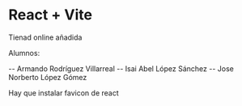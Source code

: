 # React + Vite

Tienad online añadida

Alumnos:

-- Armando Rodríguez Villarreal
-- Isai Abel López Sánchez
-- Jose Norberto López Gómez

Hay que instalar favicon de react
